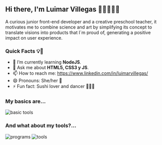 ## Hi there, I'm Luimar Villegas 👩‍💻👩‍🏫✨

A curious junior front-end developer and a creative preschool teacher, it motivates me to combine science and art by simplifying its concept to
translate visions into products that I´m proud of, generating a
positive impact on user experience.

### Quick Facts 💡👀

- 🌱 I’m currently learning **NodeJS**.
- 💬 Ask me about **HTML5, CSS3 y JS**. 
- 📫 How to reach me: https://www.linkedin.com/in/luimarvillegas/
- 😄 Pronouns: She/her 👸
- ⚡ Fun fact: Sushi lover and dancer 💃💅🎶

### My basics are... 

![basic tools](https://user-images.githubusercontent.com/72896304/122651286-d09e2980-d105-11eb-9e63-962d775f4dcd.png)

### And what about my tools?... 

![programs](https://user-images.githubusercontent.com/72896304/122651277-c2500d80-d105-11eb-9a36-0b0a4d569673.png)
![tools](https://user-images.githubusercontent.com/72896304/122651248-946ac900-d105-11eb-8dbe-be7b70df507f.png)




